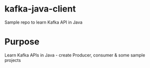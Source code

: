 # kafka-java-client
Sample repo to learn Kafka API in Java

# Purpose
Learn Kafka APIs in Java - create Producer, consumer & some sample projects
